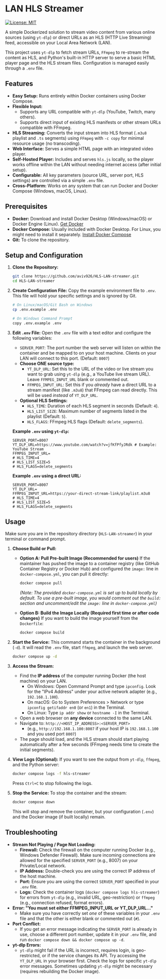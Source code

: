 # LAN HLS Streamer

[![License: MIT](https://img.shields.io/badge/License-MIT-yellow.svg)](https://opensource.org/licenses/MIT)

A simple Dockerized solution to stream video content from various online sources (using `yt-dlp`) or direct URLs as an HLS (HTTP Live Streaming) feed, accessible on your Local Area Network (LAN).

This project uses `yt-dlp` to fetch stream URLs, `FFmpeg` to re-stream the content as HLS, and Python's built-in HTTP server to serve a basic HTML player page and the HLS stream files. Configuration is managed easily through a `.env` file.

## Features

*   **Easy Setup:** Runs entirely within Docker containers using Docker Compose.
*   **Flexible Input:**
    *   Supports any URL compatible with `yt-dlp` (YouTube, Twitch, many others).
    *   Supports direct input of existing HLS manifests or other stream URLs compatible with FFmpeg.
*   **HLS Streaming:** Converts the input stream into HLS format (`.m3u8` playlist and `.ts` segments) using `FFmpeg` with `-c copy` for minimal resource usage (no transcoding).
*   **Web Interface:** Serves a simple HTML page with an integrated video player.
*   **Self-Hosted Player:** Includes and serves `hls.js` locally, so the player works offline within the LAN without needing internet access (after initial setup).
*   **Configurable:** All key parameters (source URL, server port, HLS settings) are controlled via a simple `.env` file.
*   **Cross-Platform:** Works on any system that can run Docker and Docker Compose (Windows, macOS, Linux).

## Prerequisites

*   **Docker:** Download and install Docker Desktop (Windows/macOS) or Docker Engine (Linux). [Get Docker](https://docs.docker.com/get-docker/)
*   **Docker Compose:** Usually included with Docker Desktop. For Linux, you might need to install it separately. [Install Docker Compose](https://docs.docker.com/compose/install/)
*   **Git:** To clone the repository.

## Setup and Configuration

1.  **Clone the Repository:**
    ```bash
    git clone https://github.com/aviv926/HLS-LAN-streamer.git
    cd HLS-LAN-streamer
    ```

2.  **Create Configuration File:**
    Copy the example environment file to `.env`. This file will hold your specific settings and is ignored by Git.
    ```bash
    # On Linux/macOS/Git Bash on Windows
    cp .env.example .env

    # On Windows Command Prompt
    copy .env.example .env
    ```

3.  **Edit `.env` File:**
    Open the `.env` file with a text editor and configure the following variables:

    *   `SERVER_PORT`: The port number the web server will listen on within the container and be mapped to on your host machine. Clients on your LAN will connect to this port. (Default: `8007`)
    *   **Choose ONE source type:**
        *   `YT_DLP_URL`: Set this to the URL of the video or live stream you want to grab using `yt-dlp` (e.g., a YouTube live stream URL). Leave `FFMPEG_INPUT_URL` blank or commented out.
        *   `FFMPEG_INPUT_URL`: Set this if you *already* have a direct URL to a stream manifest (like `.m3u8`) that FFmpeg can read directly. This will be used *instead* of `YT_DLP_URL`.
    *   **Optional HLS Settings:**
        *   `HLS_TIME`: Duration of each HLS segment in seconds (Default: `4`).
        *   `HLS_LIST_SIZE`: Maximum number of segments listed in the playlist (Default: `5`).
        *   `HLS_FLAGS`: FFmpeg HLS flags (Default: `delete_segments`).

    **Example `.env` using `yt-dlp`:**
    ```dotenv
    SERVER_PORT=8007
    YT_DLP_URL=https://www.youtube.com/watch?v=jfKfPfyJRdk # Example: YouTube Stream
    FFMPEG_INPUT_URL=
    # HLS_TIME=4
    # HLS_LIST_SIZE=5
    # HLS_FLAGS=delete_segments
    ```

    **Example `.env` using a direct URL:**
    ```dotenv
    SERVER_PORT=8007
    YT_DLP_URL=
    FFMPEG_INPUT_URL=https://your-direct-stream-link/playlist.m3u8
    # HLS_TIME=4
    # HLS_LIST_SIZE=5
    # HLS_FLAGS=delete_segments
    ```

## Usage

Make sure you are in the repository directory (`HLS-LAN-streamer`) in your terminal or command prompt.

1.  **Choose Build or Pull:**

    *   **Option A: Pull Pre-built Image (Recommended for users)**
        If the maintainer has pushed the image to a container registry (like GitHub Container Registry or Docker Hub) and configured the `image:` line in `docker-compose.yml`, you can pull it directly:
        ```bash
        docker compose pull
        ```
        *(Note: The provided `docker-compose.yml` is set up to build locally by default. To use a pre-built image, you would comment out the `build:` section and uncomment/edit the `image:` line in `docker-compose.yml`)*

    *   **Option B: Build the Image Locally (Required first time or after code changes)**
        If you want to build the image yourself from the `Dockerfile`:
        ```bash
        docker compose build
        ```

2.  **Start the Service:**
    This command starts the container in the background (`-d`). It will read the `.env` file, start `ffmpeg`, and launch the web server.
    ```bash
    docker compose up -d
    ```

3.  **Access the Stream:**
    *   Find the **IP address** of the computer running Docker (the host machine) on your LAN.
        *   On Windows: Open Command Prompt and type `ipconfig`. Look for the "IPv4 Address" under your active network adapter (e.g., `192.168.1.100`).
        *   On macOS: Go to System Preferences > Network or type `ipconfig getifaddr en0` (or `en1`) in the Terminal.
        *   On Linux: Type `ip addr show` or `hostname -I` in the Terminal.
    *   Open a web browser on **any device** connected to the same LAN.
    *   Navigate to: `http://<HOST_IP_ADDRESS>:<SERVER_PORT>`
        *   (e.g., `http://192.168.1.100:8007` if your host IP is `192.168.1.100` and you used port `8007`)
    *   The page should load, and the HLS stream should start playing automatically after a few seconds (FFmpeg needs time to create the initial segments).

4.  **View Logs (Optional):**
    If you want to see the output from `yt-dlp`, `ffmpeg`, and the Python server:
    ```bash
    docker compose logs -f hls-streamer
    ```
    Press `Ctrl+C` to stop following the logs.

5.  **Stop the Service:**
    To stop the container and the stream:
    ```bash
    docker compose down
    ```
    This will stop and remove the container, but your configuration (`.env`) and the Docker image (if built locally) remain.

## Troubleshooting

*   **Stream Not Playing / Page Not Loading:**
    *   **Firewall:** Check the firewall on the computer running Docker (e.g., Windows Defender Firewall). Make sure incoming connections are allowed for the specified `SERVER_PORT` (e.g., 8007) on your Private/Local network.
    *   **IP Address:** Double-check you are using the correct IP address of the host machine.
    *   **Port:** Ensure you are using the correct `SERVER_PORT` specified in your `.env` file.
    *   **Logs:** Check the container logs (`docker compose logs hls-streamer`) for errors from `yt-dlp` (e.g., invalid URL, geo-restriction) or `ffmpeg` (e.g., connection refused, format errors).
*   **Error: "You must set either FFMPEG_INPUT_URL or YT_DLP_URL..."**
    *   Make sure you have correctly set *one* of these variables in your `.env` file and that the other is either blank or commented out (`#`).
*   **Port Conflict:**
    *   If you get an error message indicating the `SERVER_PORT` is already in use, choose a different port number, update it in your `.env` file, and run `docker compose down && docker compose up -d`.
*   **yt-dlp Errors:**
    *   `yt-dlp` might fail if the URL is incorrect, requires login, is geo-restricted, or if the service changes its API. Try accessing the `YT_DLP_URL` in your browser first. Check the logs for specific `yt-dlp` error messages. Sometimes updating `yt-dlp` might be necessary (requires rebuilding the Docker image).
